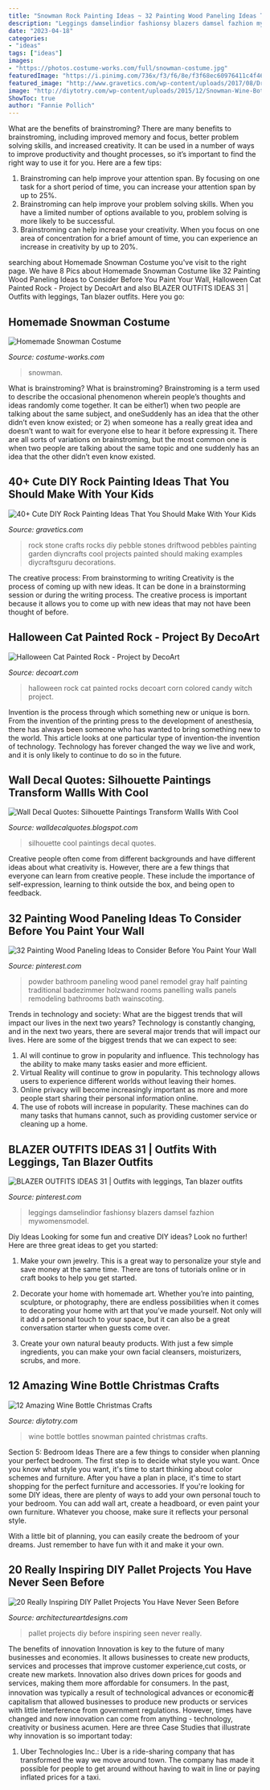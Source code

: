 ```yaml
---
title: "Snowman Rock Painting Ideas ~ 32 Painting Wood Paneling Ideas To Consider Before You Paint Your Wall"
description: "Leggings damselindior fashionsy blazers damsel fazhion mywomensmodel"
date: "2023-04-18"
categories:
- "ideas"
tags: ["ideas"]
images:
- "https://photos.costume-works.com/full/snowman-costume.jpg"
featuredImage: "https://i.pinimg.com/736x/f3/f6/8e/f3f68ec60976411c4f46aae3db259abb.jpg"
featured_image: "http://www.gravetics.com/wp-content/uploads/2017/08/Driftwood-Stone-Art.jpg"
image: "http://diytotry.com/wp-content/uploads/2015/12/Snowman-Wine-Bottle.jpg"
ShowToc: true
author: "Fannie Pollich"
---
```



What are the benefits of brainstroming?
There are many benefits to brainstroming, including improved memory and focus, better problem solving skills, and increased creativity. It can be used in a number of ways to improve productivity and thought processes, so it’s important to find the right way to use it for you. Here are a few tips: 
1. Brainstroming can help improve your attention span. By focusing on one task for a short period of time, you can increase your attention span by up to 25%. 
2. Brainstroming can help improve your problem solving skills. When you have a limited number of options available to you, problem solving is more likely to be successful. 
3. Brainstroming can help increase your creativity. When you focus on one area of concentration for a brief amount of time, you can experience an increase in creativity by up to 20%.

	

		
searching about Homemade Snowman Costume you've visit to the right page. We have 8 Pics about Homemade Snowman Costume like 32 Painting Wood Paneling Ideas to Consider Before You Paint Your Wall, Halloween Cat Painted Rock - Project by DecoArt and also BLAZER OUTFITS IDEAS 31 | Outfits with leggings, Tan blazer outfits. Here you go:
		
    
## Homemade Snowman Costume

<img loading=lazy src="https://photos.costume-works.com/full/snowman-costume.jpg" onerror="this.onerror=null;this.src='https://tse2.mm.bing.net/th?id=OIP.VIDMBqRzbLbkYcjGW47S-gHaJ3&amp;pid=15.1';" alt="Homemade Snowman Costume">

_Source: costume-works.com_

>snowman. 

	

What is brainstroming?
What is brainstroming? Brainstroming is a term used to describe the occasional phenomenon wherein people’s thoughts and ideas randomly come together. It can be either1) when two people are talking about the same subject, and oneSuddenly has an idea that the other didn’t even know existed; or 2) when someone has a really great idea and doesn’t want to wait for everyone else to hear it before expressing it. There are all sorts of variations on brainstroming, but the most common one is when two people are talking about the same topic and one suddenly has an idea that the other didn’t even know existed.

    
## 40+ Cute DIY Rock Painting Ideas That You Should Make With Your Kids

<img loading=lazy src="http://www.gravetics.com/wp-content/uploads/2017/08/Driftwood-Stone-Art.jpg" onerror="this.onerror=null;this.src='https://tse3.mm.bing.net/th?id=OIP.c4MfVSSFfU_rueacjvwKjAHaKu&amp;pid=15.1';" alt="40+ Cute DIY Rock Painting Ideas That You Should Make With Your Kids">

_Source: gravetics.com_

>rock stone crafts rocks diy pebble stones driftwood pebbles painting garden diyncrafts cool projects painted should making examples diycraftsguru decorations. 

	

The creative process: From brainstorming to writing
Creativity is the process of coming up with new ideas. It can be done in a brainstorming session or during the writing process. The creative process is important because it allows you to come up with new ideas that may not have been thought of before.

    
## Halloween Cat Painted Rock - Project By DecoArt

<img loading=lazy src="http://decoart.com/img/projects/projects/3775_halloween-cat-rock.jpg" onerror="this.onerror=null;this.src='https://tse1.mm.bing.net/th?id=OIP.1NzzOWXU23Bn9PhGvFmNuAHaHa&amp;pid=15.1';" alt="Halloween Cat Painted Rock - Project by DecoArt">

_Source: decoart.com_

>halloween rock cat painted rocks decoart corn colored candy witch project. 

	

Invention is the process through which something new or unique is born. From the invention of the printing press to the development of anesthesia, there has always been someone who has wanted to bring something new to the world. This article looks at one particular type of invention-the invention of technology. Technology has forever changed the way we live and work, and it is only likely to continue to do so in the future.

    
## Wall Decal Quotes: Silhouette Paintings Transform Wallls With Cool

<img loading=lazy src="https://4.bp.blogspot.com/-Mk17DmAIHgk/Um-j3LO3OtI/AAAAAAAAEEE/xYIrMM0k1ws/s1600/cool+silhouleete.jpg" onerror="this.onerror=null;this.src='https://tse4.mm.bing.net/th?id=OIP.zyrMch1udB5ZksMUpgNKngHaEk&amp;pid=15.1';" alt="Wall Decal Quotes: Silhouette Paintings Transform Wallls With Cool">

_Source: walldecalquotes.blogspot.com_

>silhouette cool paintings decal quotes. 

	

Creative people often come from different backgrounds and have different ideas about what creativity is. However, there are a few things that everyone can learn from creative people. These include the importance of self-expression, learning to think outside the box, and being open to feedback.

    
## 32 Painting Wood Paneling Ideas To Consider Before You Paint Your Wall

<img loading=lazy src="https://i.pinimg.com/736x/31/b0/ff/31b0ffef3abed0de80633ce93e740cb3.jpg" onerror="this.onerror=null;this.src='https://tse1.mm.bing.net/th?id=OIP.Wsgl3LzErfjMXq7DS-tlBgHaLH&amp;pid=15.1';" alt="32 Painting Wood Paneling Ideas to Consider Before You Paint Your Wall">

_Source: pinterest.com_

>powder bathroom paneling wood panel remodel gray half painting traditional badezimmer holzwand rooms panelling walls panels remodeling bathrooms bath wainscoting. 

	

Trends in technology and society: What are the biggest trends that will impact our lives in the next two years?
Technology is constantly changing, and in the next two years, there are several major trends that will impact our lives. Here are some of the biggest trends that we can expect to see: 
1) AI will continue to grow in popularity and influence. This technology has the ability to make many tasks easier and more efficient. 
2) Virtual Reality will continue to grow in popularity. This technology allows users to experience different worlds without leaving their homes. 
3) Online privacy will become increasingly important as more and more people start sharing their personal information online. 
4) The use of robots will increase in popularity. These machines can do many tasks that humans cannot, such as providing customer service or cleaning up a home.

    
## BLAZER OUTFITS IDEAS 31 | Outfits With Leggings, Tan Blazer Outfits

<img loading=lazy src="https://i.pinimg.com/736x/f3/f6/8e/f3f68ec60976411c4f46aae3db259abb.jpg" onerror="this.onerror=null;this.src='https://tse4.mm.bing.net/th?id=OIP.7cYzMBQniUAI0khNjQQhuAHaLH&amp;pid=15.1';" alt="BLAZER OUTFITS IDEAS 31 | Outfits with leggings, Tan blazer outfits">

_Source: pinterest.com_

>leggings damselindior fashionsy blazers damsel fazhion mywomensmodel. 

	

Diy Ideas
Looking for some fun and creative DIY ideas? Look no further! Here are three great ideas to get you started:
1. Make your own jewelry. This is a great way to personalize your style and save money at the same time. There are tons of tutorials online or in craft books to help you get started.

2. Decorate your home with homemade art. Whether you’re into painting, sculpture, or photography, there are endless possibilities when it comes to decorating your home with art that you’ve made yourself. Not only will it add a personal touch to your space, but it can also be a great conversation starter when guests come over.

3. Create your own natural beauty products. With just a few simple ingredients, you can make your own facial cleansers, moisturizers, scrubs, and more.

    
## 12 Amazing Wine Bottle Christmas Crafts

<img loading=lazy src="http://diytotry.com/wp-content/uploads/2015/12/Snowman-Wine-Bottle.jpg" onerror="this.onerror=null;this.src='https://tse3.mm.bing.net/th?id=OIP.s7Si__JD_8y3I89SqDF_7gHaJ7&amp;pid=15.1';" alt="12 Amazing Wine Bottle Christmas Crafts">

_Source: diytotry.com_

>wine bottle bottles snowman painted christmas crafts. 

	

Section 5: Bedroom Ideas
There are a few things to consider when planning your perfect bedroom. The first step is to decide what style you want. Once you know what style you want, it's time to start thinking about color schemes and furniture. After you have a plan in place, it's time to start shopping for the perfect furniture and accessories.
If you're looking for some DIY ideas, there are plenty of ways to add your own personal touch to your bedroom. You can add wall art, create a headboard, or even paint your own furniture. Whatever you choose, make sure it reflects your personal style.

With a little bit of planning, you can easily create the bedroom of your dreams. Just remember to have fun with it and make it your own.

    
## 20 Really Inspiring DIY Pallet Projects You Have Never Seen Before

<img loading=lazy src="https://www.architectureartdesigns.com/wp-content/uploads/2016/03/2-63.jpg" onerror="this.onerror=null;this.src='https://tse3.mm.bing.net/th?id=OIP.uHtefiEliy9lykaeOb8fHAHaNd&amp;pid=15.1';" alt="20 Really Inspiring DIY Pallet Projects You Have Never Seen Before">

_Source: architectureartdesigns.com_

>pallet projects diy before inspiring seen never really. 

	

The benefits of innovation
Innovation is key to the future of many businesses and economies. It allows businesses to create new products, services and processes that improve customer experience,cut costs, or create new markets. Innovation also drives down prices for goods and services, making them more affordable for consumers. In the past, innovation was typically a result of technological advances or economic者 capitalism that allowed businesses to produce new products or services with little interference from government regulations. However, times have changed and now innovation can come from anything - technology, creativity or business acumen. Here are three Case Studies that illustrate why innovation is so important today: 
1) Uber Technologies Inc.: Uber is a ride-sharing company that has transformed the way we move around town. The company has made it possible for people to get around without having to wait in line or paying inflated prices for a taxi.

